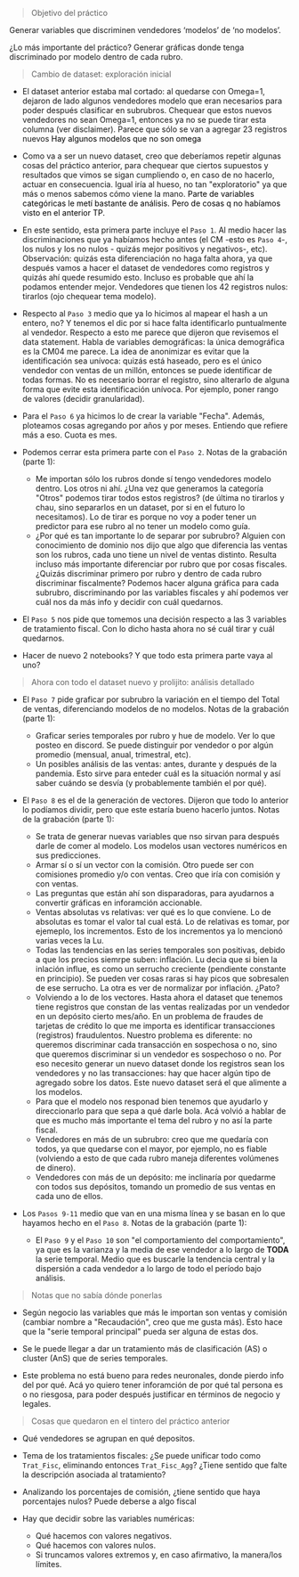 > Objetivo del práctico

Generar variables que discriminen vendedores ‘modelos’ de ‘no modelos’.

¿Lo más importante del práctico? Generar gráficas donde tenga discriminado por modelo dentro de cada rubro.

> Cambio de dataset: exploración inicial

* El dataset anterior estaba mal cortado: al quedarse con Omega=1, dejaron de lado algunos vendedores modelo que eran necesarios para poder después clasificar en subrubros. Chequear que estos nuevos vendedores no sean Omega=1, entonces ya no se puede tirar esta columna (ver disclaimer). Parece que sólo se van a agregar 23 registros nuevos
    <span style="background-color: white"><span style="color:black">Hay algunos modelos que no son omega</span>

* Como va a ser un nuevo dataset, creo que deberíamos repetir algunas cosas del práctico anterior, para chequear que ciertos supuestos y resultados que vimos se sigan cumpliendo o, en caso de no hacerlo, actuar en consecuencia. Igual iría al hueso, no tan "exploratorio" ya que más o menos sabemos cómo viene la mano.  <span style="background-color: white"><span style="color:black">Parte de variables categóricas le metí bastante de análisis. Pero de cosas q no habíamos visto en el anterior TP.</span>

* En este sentido, esta primera parte incluye el `Paso 1`. Al medio hacer las discriminaciones que ya habíamos hecho antes (el CM -esto es `Paso 4`-, los nulos y los no nulos - quizás mejor positivos y negativos-, etc). Observación: quizás esta diferenciación no haga falta ahora, ya que después vamos a hacer el dataset de vendedores como registros y quizás ahí quede resumido esto. Incluso es probable que ahí la podamos entender mejor. Vendedores que tienen los 42 registros nulos: tirarlos (ojo chequear tema modelo).

* Respecto al `Paso 3` medio que ya lo hicimos al mapear el hash a un entero, no? Y tenemos el dic por si hace falta identificarlo puntualmente al vendedor. Respecto a esto me parece que dijeron que revisemos el data statement. Habla de variables demográficas: la única demográfica es la CM04 me parece. La idea de anonimizar es evitar que la identificación sea unívoca: quizás está haseado, pero es el único vendedor con ventas de un millón, entonces se puede identificar de todas formas. No es necesario borrar el registro, sino alterarlo de alguna forma que evite esta identificación unívoca. Por ejemplo, poner rango de valores (decidir granularidad).

* Para el `Paso 6` ya hicimos lo de crear la variable "Fecha". Además, ploteamos cosas agregando por años y por meses. Entiendo que refiere más a eso. Cuota es mes.

* Podemos cerrar esta primera parte con el `Paso 2`. Notas de la grabación (parte 1):
    * Me importan sólo los rubros donde sí tengo vendedores modelo dentro. Los otros ni ahí. ¿Una vez que generamos la categoría "Otros" podemos tirar todos estos registros? (de última no tirarlos y chau, sino separarlos en un dataset, por si en el futuro lo necesitamos). Lo de tirar es porque no voy a poder tener un predictor para ese rubro al no tener un modelo como guía.
    * ¿Por qué es tan importante lo de separar por subrubro? Alguien con conocimiento de dominio nos dijo que algo que diferencia las ventas son los rubros, cada uno tiene un nivel de ventas distinto. Resulta incluso más importante diferenciar por rubro que por cosas fiscales. ¿Quizás discriminar primero por rubro y dentro de cada rubro discriminar fiscalmente? Podemos hacer alguna gráfica para cada subrubro, discriminando por las variables fiscales y ahí podemos ver cuál nos da más info y decidir con cuál quedarnos. 

* El `Paso 5` nos pide que tomemos una decisión respecto a las 3 variables de tratamiento fiscal. Con lo dicho hasta ahora no sé cuál tirar y cuál quedarnos.

* Hacer de nuevo 2 notebooks? Y que todo esta primera parte vaya al uno?

> Ahora con todo el dataset nuevo y prolijito: análisis detallado

* El `Paso 7` pide graficar por subrubro la variación en el tiempo del Total de ventas, diferenciando modelos de no modelos. Notas de la grabación (parte 1):
    * Graficar series temporales por rubro y hue de modelo. Ver lo que posteo en discord. Se puede distinguir por vendedor o por algún promedio (mensual, anual, trimestral, etc). 
    * Un posibles análisis de las ventas: antes, durante y después de la pandemia. Esto sirve para enteder cuál es la situación normal y así saber cuándo se desvía (y probablemente también el por qué).

* El `Paso 8` es el de la generación de vectores. Dijeron que todo lo anterior lo podíamos dividir, pero que este estaría bueno hacerlo juntos. Notas de la grabación (parte 1):
    * Se trata de generar nuevas variables que nso sirvan para después darle de comer al modelo. Los modelos usan vectores numéricos en sus predicciones.
    * Armar sí o sí un vector con la comisión. Otro puede ser con comisiones promedio y/o con ventas. Creo que iría con comisión y con ventas.
    * Las preguntas que están ahí son disparadoras, para ayudarnos a convertir gráficas en inforamción accionable.
    * Ventas absolutas vs relativas: ver qué es lo que conviene. Lo de absolutas es tomar el valor tal cual está. Lo de relativas es tomar, por ejemeplo, los incrementos. Esto de los incrementos ya lo mencionó varias veces la Lu.
    * Todas las tendencias en las series temporales son positivas, debido a que los precios siemrpe suben: inflación. Lu decia que si bien la inlación influe, es como un serrucho creciente (pendiente constante en principio). Se pueden ver cosas raras si hay picos que sobresalen de ese serrucho. La otra es ver de normalizar por inflación. ¿Pato?
    * Volviendo a lo de los vectores. Hasta ahora el dataset que tenemos tiene registros que constan de las ventas realizadas por un vendedor en un depósito cierto mes/año. En un problema de fraudes de tarjetas de crédito lo que me importa es identificar transacciones (registros) fraudulentos. Nuestro problema es diferente: no queremos discriminar cada transacción en sospechosa o no, sino que queremos discriminar si un vendedor es sospechoso o no. Por eso necesito generar un nuevo dataset donde los registros sean los vendedores y no las transacciones: hay que hacer algún tipo de agregado sobre los datos. Este nuevo dataset será el que alimente a los modelos.
    * Para que el modelo nos responad bien tenemos que ayudarlo y direccionarlo para que sepa a qué darle bola. Acá volvió a hablar de que es mucho más importante el tema del rubro y no así la parte fiscal. 
    * Vendedores en más de un subrubro: creo que me quedaría con todos, ya que quedarse con el mayor, por ejemplo, no es fiable (volviendo a esto de que cada rubro maneja diferentes volúmenes de dinero).
    * Vendedores con más de un depósito: me inclinaría por quedarme con todos sus depósitos, tomando un promedio de sus ventas en cada uno de ellos.

* Los `Pasos 9-11` medio que van en una misma línea y se basan en lo que hayamos hecho en el `Paso 8`. Notas de la grabación (parte 1):
    * El `Paso 9` y el `Paso 10` son "el comportamiento del comportamiento", ya que es la varianza y la media de ese vendedor a lo largo de **TODA** la serie temporal. Medio que es buscarle la tendencia central y la dispersión a cada vendedor a lo largo de todo el período bajo análisis.

> Notas que no sabía dónde ponerlas

* Según negocio las variables que más le importan son ventas y comisión (cambiar nombre a "Recaudación", creo que me gusta más). Esto hace que la "serie temporal principal" pueda ser alguna de estas dos.

* Se le puede llegar a dar un tratamiento más de clasificación (AS) o cluster (AnS) que de series temporales.

* Este problema no está bueno para redes neuronales, donde pierdo info del por qué. Acá yo quiero tener inforamción de por qué tal persona es o no riesgosa, para poder después justificar en términos de negocio y legales.

> Cosas que quedaron en el tintero del práctico anterior

* Qué vendedores se agrupan en qué depositos.

* Tema de los tratamientos fiscales: ¿Se puede unificar todo como `Trat_Fisc`, eliminando entonces `Trat_Fisc_Agg`? ¿Tiene sentido que falte la descripción asociada al tratamiento?

* Analizando los porcentajes de comisión, ¿tiene sentido que haya porcentajes nulos? Puede deberse a algo fiscal

* Hay que decidir sobre las variables numéricas:
    * Qué hacemos con valores negativos.
    * Qué hacemos con valores nulos.
    * Si truncamos valores extremos y, en caso afirmativo, la manera/los límites.